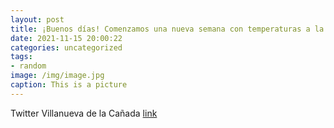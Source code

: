 ```yaml
---
layout: post
title: ¡Buenos días! Comenzamos una nueva semana con temperaturas a la baja. Desde @112cmadrid nos recuerdan que es importante prestar ...
date: 2021-11-15 20:00:22
categories: uncategorized
tags:
- random
image: /img/image.jpg
caption: This is a picture
---
```

Twitter Villanueva de la Cañada [link](https://twitter.com/AytoVDLCanada/status/1460179522083504129)
